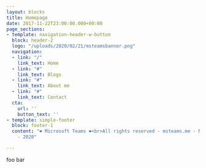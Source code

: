 ```yaml
---
layout: blocks
title: Homepage
date: 2017-11-22T23:00:00.000+00:00
page_sections:
- template: navigation-header-w-button
  block: header-2
  logo: "/uploads/2020/02/21/msteamsbanner.png"
  navigation:
  - link: "/"
    link_text: Home
  - link: "#"
    link_text: Blogs
  - link: "#"
    link_text: About me
  - link: "#"
    link_text: Contact
  cta:
    url: ''
    button_text: ''
- template: simple-footer
  block: footer-1
  content: "❤︎ Microsoft Teams ❤︎<br>All rights reserved - msteams.me - Mitchell Bakker
    - 2020"

---
```

foo bar